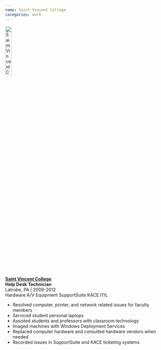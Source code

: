 ```yaml
---
name: Saint Vincent College
categories: work
---
```


<img src="{{ site.url }}/assets/images/saint_vincent_logo.png" alt="Saint Vincent College" class="img-rounded" style="width:20%;height:20%">

[**Saint Vincent College**](http://www.stvincent.edu/)<br />
**Help Desk Technician** <br />
Latrobe, PA | 2009-2012 <br />
<span class="label label-danger">Hardware</span>
<span class="label label-danger">A/V Equipment</span>
<span class="label label-danger">SupportSuite</span>
<span class="label label-danger">KACE</span>
<span class="label label-danger">ITIL</span>

* Resolved computer, printer, and network related issues for faculty members
* Serviced student personal laptops
* Assisted students and professors with classroom technology
* Imaged machines with Windows Deployment Services
* Replaced computer hardware and consulted hardware vendors when needed
* Recorded issues in SupportSuite and KACE ticketing systems
